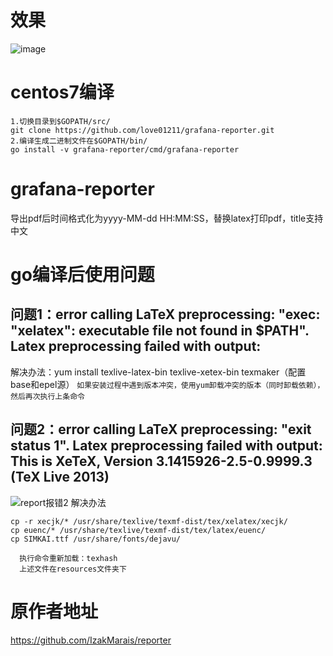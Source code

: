 # 效果
![image](https://user-images.githubusercontent.com/31766073/119476250-76b57880-bd80-11eb-8edc-5dca1ea78e94.png)

# centos7编译
```
1.切换目录到$GOPATH/src/
git clone https://github.com/love01211/grafana-reporter.git
2.编译生成二进制文件在$GOPATH/bin/
go install -v grafana-reporter/cmd/grafana-reporter
```

# grafana-reporter
导出pdf后时间格式化为yyyy-MM-dd HH:MM:SS，替换latex打印pdf，title支持中文
# go编译后使用问题
## 问题1：error calling LaTeX preprocessing: "exec: \"xelatex\": executable file not found in $PATH". Latex preprocessing failed with output:
解决办法：yum install texlive-latex-bin texlive-xetex-bin texmaker（配置base和epel源）
`如果安装过程中遇到版本冲突，使用yum卸载冲突的版本（同时卸载依赖），然后再次执行上条命令`
## 问题2：error calling LaTeX preprocessing: "exit status 1". Latex preprocessing failed with output: This is XeTeX, Version 3.1415926-2.5-0.9999.3 (TeX Live 2013)
![report报错2](https://user-images.githubusercontent.com/31766073/118921392-ab819400-b96a-11eb-9349-2d44b9ab94e4.png)
解决办法
```
cp -r xecjk/* /usr/share/texlive/texmf-dist/tex/xelatex/xecjk/
cp euenc/* /usr/share/texlive/texmf-dist/tex/latex/euenc/
cp SIMKAI.ttf /usr/share/fonts/dejavu/
  
  执行命令重新加载：texhash
  上述文件在resources文件夹下
```

# 原作者地址
https://github.com/IzakMarais/reporter
